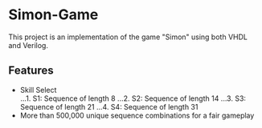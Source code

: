 # Simon-Game

This project is an implementation of the game "Simon" using both VHDL and Verilog. 


## Features
* Skill Select  
...1. S1: Sequence of length 8
...2. S2: Sequence of length 14
...3. S3: Sequence of length 21
...4. S4: Sequence of length 31
* More than 500,000 unique sequence combinations for a fair gameplay